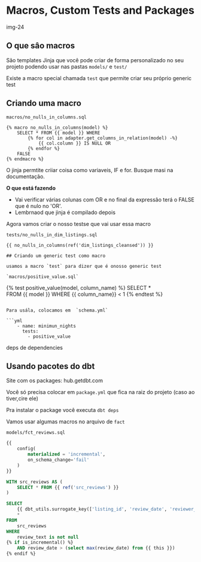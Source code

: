 # Macros, Custom Tests and Packages

img-24

## O que sâo macros

São templates Jinja que você pode criar de forma personalizado no seu projeto podendo usar nas pastas  `models/` e `test/`

Existe a macro special chamada `test` que permite criar seu próprio generic test

## Criando uma macro

`macros/no_nulls_in_columns.sql`

```
{% macro no_nulls_in_columns(model) %}
	SELECT * FROM {{ model }} WHERE
		{% for col in adapter.get_columns_in_relation(model) -%}
			{{ col.column }} IS NULL OR
		{% endfor %}
	FALSE
{% endmacro %}
```

O jinja permtite criiar coisa como variaveis, IF e for. Busque masi na documentação.

**O que está fazendo**
+ Vai verificar várias colunas com OR e no final da expressâo terá o FALSE que é nulo no 'OR'.
+ Lembrnaod que  jinja é compilado depois

Agora vamos criar o nosso testse que vai usar essa macro

`tests/no_nulls_in_dim_listings.sql`

```
{{ no_nulls_in_columns(ref('dim_listings_cleansed')) }}

## Criando um generic test como macro

usamos a macro `test` para dizer que é onosso generic test

`macros/positive_value.sql`

```
{% test positive_value(model, column_name) %}
SELECT
*	
FROM
	{{ model }}
WHERE
	{{ column_name}} < 1
{% endtest %}
```

Para usála, colocamos em  `schema.yml`

```yml
    - name: minimun_nights
      tests:
        - positive_value
```
 deps de dependencies
## Usando pacotes do dbt

Site com os packages: hub.getdbt.com

Você só precisa colocar em `package.yml` que fica na raiz do projeto (caso ao tiver,cire ele)

Pra instalar o package você executa `dbt deps`

Vamos usar algumas macros no arquivo de `fact`

`models/fct_reviews.sql`

```sql
{{
	config(
		materialized = 'incremental',
		on_schema_change='fail'
	)
}}

WITH src_reviews AS (
	SELECT * FROM {{ ref('src_reviews') }}
)

SELECT
	{{ dbt_utils.surrogate_key(['listing_id', 'review_date', 'reviewer_name', 'review_text']) }} AS review_id,
	*
FROM 
	src_reviews
WHERE 
	review_text is not null
{% if is_incremental() %}
	AND review_date > (select max(review_date) from {{ this }})
{% endif %}
```


